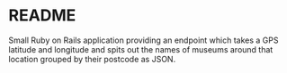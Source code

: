 # README

Small Ruby on Rails application providing an endpoint which takes a GPS latitude and
longitude and spits out the names of museums around that location grouped by their postcode as JSON.
